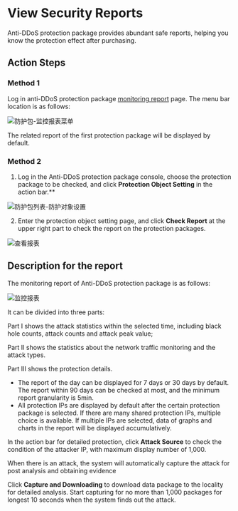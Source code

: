 # View Security Reports
Anti-DDoS protection package provides abundant safe reports, helping you know the protection effect after purchasing.

## Action Steps
### Method 1
Log in anti-DDoS protection package [monitoring report](https://antiddos-console.jdcloud.com/gz/ddos/protection-monitor-list) page. The menu bar location is as follows:

![防护包-监控报表菜单](https://github.com/jdcloudcom/cn/blob/Anti-DDoS/image/Anti-DDoS-Protection-Package/防护包-监控报表菜单.png)

The related report of the first protection package will be displayed by default.

### Method 2
1. Log in the Anti-DDoS protection package console, choose the protection package to be checked, and click **Protection Object Setting** in the action bar.**

![防护包列表-防护对象设置](https://github.com/jdcloudcom/cn/blob/Anti-DDoS/image/Anti-DDoS-Protection-Package/防护包列表-防护对象设置.jpg)

2. Enter the protection object setting page, and click **Check Report** at the upper right part to check the report on the protection packages.

![查看报表](https://github.com/jdcloudcom/cn/blob/Anti-DDoS/image/Anti-DDoS-Protection-Package/查看报表1.png)

## Description for the report
The monitoring report of Anti-DDoS protection package is as follows:

![监控报表](https://github.com/jdcloudcom/cn/blob/Anti-DDoS/image/Anti-DDoS-Protection-Package/监控报表1.png)

It can be divided into three parts:

Part I shows the attack statistics within the selected time, including black hole counts, attack counts and attack peak value;

Part II shows the statistics about the network traffic monitoring and the attack types.

Part III shows the protection details.


- The report of the day can be displayed for 7 days or 30 days by default. The report within 90 days can be checked at most, and the minimum report granularity is 5min.
- All protection IPs are displayed by default after the certain protection package is selected. If there are many shared protection IPs, multiple choice is available. If multiple IPs are selected, data of graphs and charts in the report will be displayed accumulatively.

In the action bar for detailed protection, click **Attack Source** to check the condition of the attacker IP, with maximum display number of 1,000.

When there is an attack, the system will automatically capture the attack for post analysis and obtaining evidence

Click **Capture and Downloading** to download data package to the locality for detailed analysis. Start capturing for no more than 1,000 packages for longest 10 seconds when the system finds out the attack.



